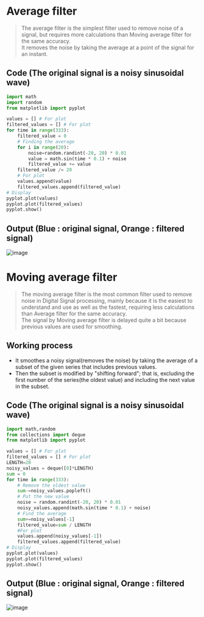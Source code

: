 # Average filter
>The average filter is the simplest filter used to remove noise of a signal, but requires more calculations than Moving average filter for the same accuracy.<br>
>It removes the noise by taking the average at a point of the signal for an instant.

## Code (The original signal is a noisy sinusoidal wave)
~~~Python
import math
import random
from matplotlib import pyplot

values = [] # For plot
filtered_values = [] # For plot
for time in range(333):
    filtered_value = 0
    # Finding the average
    for i in range(20):
        noise=random.randint(-20, 20) * 0.01
        value = math.sin(time * 0.1) + noise
        filtered_value += value
    filtered_value /= 20
    # For plot
    values.append(value)
    filtered_values.append(filtered_value)
# Display
pyplot.plot(values)
pyplot.plot(filtered_values)
pyplot.show()
~~~

## Output (Blue : original signal, Orange : filtered signal)
![image](https://user-images.githubusercontent.com/67142421/154814234-d2d88676-a600-473e-bda3-d2af9ec7c203.png)

# Moving average filter
>The moving average filter is the most common filter used to remove noise in Digital Signal processing, mainly because it is the easiest to understand and use as well as
>the fastest, requiring less calculations than Average filter for the same accuracy.<br>
>The signal by Moving average filter is delayed quite a bit because previous values are used for smoothing.

## Working process
* It smoothes a noisy signal(removes the noise) by taking the average of a subset of the given series that includes previous values.
* Then the subset is modified by "shifting forward"; that is, excluding the first number of the series(the oldest value) and including the next value in the subset.

## Code (The original signal is a noisy sinusoidal wave)
~~~Python
import math,random
from collections import deque
from matplotlib import pyplot

values = [] # For plot
filtered_values = [] # For plot
LENGTH=20
noisy_values = deque([0]*LENGTH)
sum = 0
for time in range(333):
    # Remove the oldest value
    sum-=noisy_values.popleft()
    # Put the new value
    noise = random.randint(-20, 20) * 0.01
    noisy_values.append(math.sin(time * 0.1) + noise)
    # Find the average
    sum+=noisy_values[-1]
    filtered_value=sum / LENGTH
    #For plot
    values.append(noisy_values[-1])
    filtered_values.append(filtered_value)
# Display
pyplot.plot(values)
pyplot.plot(filtered_values)
pyplot.show()
~~~

## Output (Blue : original signal, Orange : filtered signal)
![image](https://user-images.githubusercontent.com/67142421/202138129-de96f212-70cc-4355-86a9-bb9045d94549.png)
